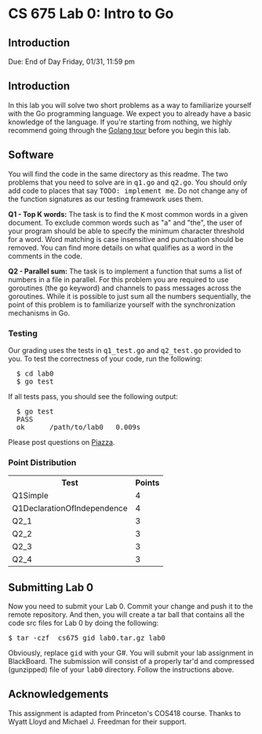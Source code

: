 # CS 675 Lab 0: Intro to Go

<h2>Introduction</h2>
<p>
Due: End of Day Friday, 01/31, 11:59 pm
</p>

<h2>Introduction</h2>
<p>
  In this lab you will solve two short problems as a way to familiarize
  yourself with the Go programming language. We expect you to already have a
  basic knowledge of the language. If you're starting from nothing, we highly
  recommend going through the <a href="http://tour.golang.org/list">Golang tour</a>
  before you begin this lab.
</p>
<h2>Software</h2>
<p>
  You will find the code in the same directory as this readme. The two problems that you need to solve are in <tt>q1.go</tt>
  and <tt>q2.go</tt>. You should only add code to places that say <tt>TODO: implement me</tt>. 
  Do not change any of the function signatures as our testing framework uses them.
</p>

<p>
  <b>Q1 - Top K words:</b> The task is to find the <tt>K</tt> most common words in a
  given document. To exclude common words such as "a" and "the", the user of your program
  should be able to specify the minimum character threshold for a word. Word matching is
  case insensitive and punctuation should be removed. You can find more details on what
  qualifies as a word in the comments in the code.
</p>

<p>
  <b>Q2 - Parallel sum:</b> The task is to implement a function that sums a list of
  numbers in a file in parallel. For this problem you are required to use goroutines (the
  <tt>go</tt> keyword) and channels to pass messages across the goroutines. While it is
  possible to just sum all the numbers sequentially, the point of this problem is to
  familiarize yourself with the synchronization mechanisms in Go.
</p>

<h3>Testing</h3>

<p>
  Our grading uses the tests in <tt>q1_test.go</tt> and <tt>q2_test.go</tt> provided to you.
  To test the correctness of your code, run the following:
</p>
<pre>
  $ cd lab0
  $ go test
</pre>
<p>
  If all tests pass, you should see the following output:
</p>
<pre>
  $ go test
  PASS
  ok      /path/to/lab0   0.009s
</pre>

<p>
Please post questions on <a href="piazza.com/gmu/spring2020/cs675/home">Piazza</a>.

### Point Distribution

<table>
<tr><th>Test</th><th>Points</th></tr>
<tr><td>Q1Simple</td><td>4</td></tr>
<tr><td>Q1DeclarationOfIndependence</td><td>4</td></tr>
<tr><td>Q2_1</td><td>3</td></tr>
<tr><td>Q2_2</td><td>3</td></tr>
<tr><td>Q2_3</td><td>3</td></tr>
<tr><td>Q2_4</td><td>3</td></tr>
</table>

<h2>Submitting Lab 0</h2>

<p>
Now you need to submit your Lab 0. Commit your change and push it to the remote repository. 
And then, you will create a tar ball that contains all the code src
files for Lab 0 by doing the following:

<pre>
$ tar -czf  cs675_gid_lab0.tar.gz lab0
</pre>

<p>
Obviously, replace <tt>gid</tt> with your G#.   You will submit your
lab assignment in BlackBoard. The submission will consist of a properly
tar'd and compressed (gunzipped) file of your <tt>lab0</tt>
directory. Follow the instructions above. 

<h2>Acknowledgements</h2>
<p>This assignment is adapted from Princeton's COS418 course. Thanks
to Wyatt Lloyd and Michael J. Freedman for their support.</p>
